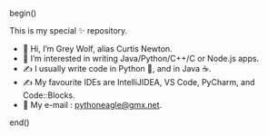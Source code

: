 begin()

This is my special ✨ repository.
- 👋 Hi, I’m Grey Wolf, alias Curtis Newton.
- 👀 I’m interested in writing Java/Python/C++/C or Node.js apps.
- ✍️ I usually write code in Python 🐍, and in Java ☕.
- ✍️ My favourite IDEs are IntelliJIDEA, VS Code, PyCharm, and Code::Blocks.
- 📧 My e-mail : pythoneagle@gmx.net.

end()
<!--
CaptainFuture-CN/CaptainFuture-CN is a ✨ special ✨ repository because its `README.md` (this file) appears on your GitHub profile.
You can click the Preview link to take a look at your changes.
-->

